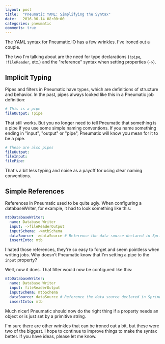 ```yaml
---
layout: post
title:  "Pneumatic YAML: Simplifying the Syntax"
date:   2016-06-14 08:00:00
categories: pneumatic
comments: true
---
```


The YAML syntax for Pneumatic.IO has a few wrinkles. I've ironed out a couple.

The two I'm talking about are the need for type declarations (`!pipe`, `!fileReader`, etc.) and the "reference" syntax when setting properties (`->`).

## Implicit Typing

Pipes and filters in Pneumatic have types, which are definitions of structure and behavior. In the past, pipes always looked like this in a Pneumatic job definition:

```YAML
# This is a pipe
fileOutput: !pipe
```

That still works. But you no longer need to tell Pneumatic that something is a pipe if you use some simple naming conventions. If you name something ending in "input", "output" or "pipe", Pneumatic will know you mean for it to be a pipe.

```YAML
# These are also pipes
fileOutput:
fileInput:
filePipe:
```

That's a bit less typing and noise as a payoff for using clear naming conventions.

## Simple References

References in Pneumatic used to be quite ugly. When configuring a databaseWriter, for example, it had to look something like this:

```YAML
mtbDatabaseWriter:
  name: Database Writer
  input: ->fileReaderOutput
  inputSchema: ->mtbSchema
  dataSource: ->dataSource # Reference the data source declared in Spring XML
  insertInto: mtb
```

I hated those references, they're so easy to forget and seem pointless when writing jobs. Why doesn't Pneumatic know that I'm setting a pipe to the `input` property?

Well, now it does. That filter would now be configured like this:

```YAML
mtbDatabaseWriter:
  name: Database Writer
  input: fileReaderOutput
  inputSchema: mtbSchema
  dataSource: dataSource # Reference the data source declared in Spring XML
  insertInto: mtb
```

Much nicer! Pneumatic should now do the right thing if a property needs an object or is just set by a primitive string.

I'm sure there are other wrinkles that can be ironed out a bit, but these were two of the biggest. I hope to continue to improve things to make the syntax better. If you have ideas, please let me know.
